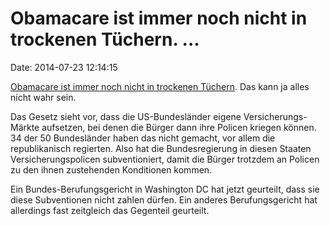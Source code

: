 Obamacare ist immer noch nicht in trockenen Tüchern. \...
=========================================================

Date: 2014-07-23 12:14:15

[Obamacare ist immer noch nicht in trockenen
Tüchern](http://www.nbcnews.com/health/health-news/appeals-courts-disagree-over-obamacare-n161981).
Das kann ja alles nicht wahr sein.

Das Gesetz sieht vor, dass die US-Bundesländer eigene
Versicherungs-Märkte aufsetzen, bei denen die Bürger dann ihre Policen
kriegen können. 34 der 50 Bundesländer haben das nicht gemacht, vor
allem die republikanisch regierten. Also hat die Bundesregierung in
diesen Staaten Versicherungspolicen subventioniert, damit die Bürger
trotzdem an Policen zu den ihnen zustehenden Konditionen kommen.

Ein Bundes-Berufungsgericht in Washington DC hat jetzt geurteilt, dass
sie diese Subventionen nicht zahlen dürfen. Ein anderes Berufungsgericht
hat allerdings fast zeitgleich das Gegenteil geurteilt.
